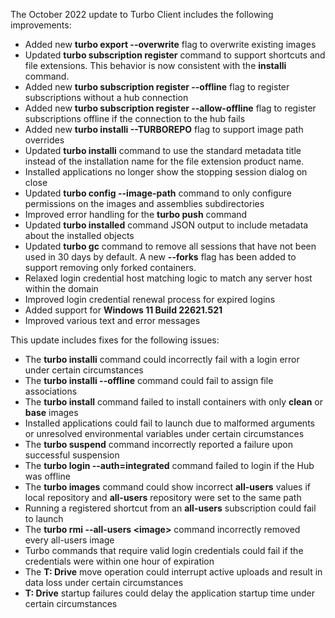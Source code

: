 The October 2022 update to Turbo Client includes the following improvements:

- Added new **turbo export \-\-overwrite** flag to overwrite existing images
- Updated **turbo subscription register** command to support shortcuts and file extensions. This behavior is now consistent with the **installi** command.
- Added new **turbo subscription register \-\-offline** flag to register subscriptions without a hub connection
- Added new **turbo subscription register \-\-allow-offline** flag to register subscriptions offline if the connection to the hub fails
- Added new **turbo installi \-\-TURBOREPO** flag to support image path overrides
- Updated **turbo installi** command to use the standard metadata title instead of the installation name for the file extension product name.
- Installed applications no longer show the stopping session dialog on close
- Updated **turbo config \-\-image-path** command to only configure permissions on the images and assemblies subdirectories
- Improved error handling for the **turbo push** command
- Updated **turbo installed** command JSON output to include metadata about the installed objects
- Updated **turbo gc** command to remove all sessions that have not been used in 30 days by default. A new **\-\-forks** flag has been added to support removing only forked containers.
- Relaxed login credential host matching logic to match any server host within the domain
- Improved login credential renewal process for expired logins
- Added support for **Windows 11 Build 22621.521**
- Improved various text and error messages

This update includes fixes for the following issues:

- The **turbo installi** command could incorrectly fail with a login error under certain circumstances
- The **turbo installi \-\-offline** command could fail to assign file associations
- The **turbo install** command failed to install containers with only **clean** or **base** images
- Installed applications could fail to launch due to malformed arguments or unresolved environmental variables under certain circumstances
- The **turbo suspend** command incorrectly reported a failure upon successful suspension
- The **turbo login \-\-auth=integrated** command failed to login if the Hub was offline
- The **turbo images** command could show incorrect **all-users** values if local repository and **all-users** repository were set to the same path
- Running a registered shortcut from an **all-users** subscription could fail to launch
- The **turbo rmi \-\-all-users \<image\>** command incorrectly removed every all-users image
- Turbo commands that require valid login credentials could fail if the credentials were within one hour of expiration
- The **T: Drive** move operation could interrupt active uploads and result in data loss under certain circumstances
- **T: Drive** startup failures could delay the application startup time under certain circumstances
